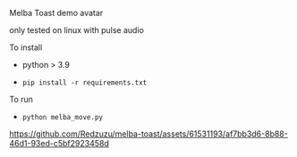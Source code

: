 Melba Toast demo avatar

only tested on linux with pulse audio


 To install

- python > 3.9

- ```pip install -r requirements.txt```



To run

- ```python melba_move.py```

https://github.com/Redzuzu/melba-toast/assets/61531193/af7bb3d6-8b88-46d1-93ed-c5bf2923458d

